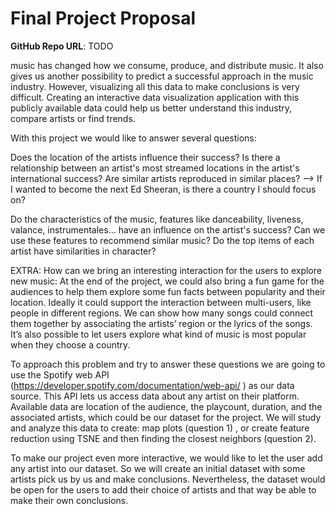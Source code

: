 # Final Project Proposal

**GitHub Repo URL**: TODO

music has changed how we consume, produce, and distribute music. It also gives us another possibility to predict a successful approach in the music industry. However, visualizing all this data to make conclusions is very difficult. Creating an interactive data visualization application with this publicly available data could help us better understand this industry, compare artists or find trends.

With this project we would like to answer several questions:

Does the location of the artists influence their success? Is there a relationship between an artist's most streamed locations in the artist's international success? Are similar artists reproduced in similar places?
—>  If I wanted to become the next Ed Sheeran, is there a country I should focus on?

Do the characteristics of the music, features like danceability, liveness, valance, instrumentales… have an influence on the artist's success? Can we use these features to recommend similar music? Do the top items of each artist have similarities in character?


EXTRA: How can we bring an interesting interaction for the users to explore new music:
At the end of the project, we could also bring a fun game for the audiences to help them explore some fun facts between popularity and their location. Ideally it could support the interaction between multi-users, like people in different regions. We can show how many songs could connect them together by associating the artists’ region or the lyrics of the songs. It’s also possible to let users explore what kind of music is most popular when they choose a country.
 
 
To approach this problem and try to answer these questions we are going to use the  Spotify web API (https://developer.spotify.com/documentation/web-api/ ) as our data source. This API lets us access data about any artist on their platform. Available data are location of the audience, the playcount, duration, and the associated artists, which could be our dataset for the project.  We will study and analyze this data to create: map plots (question 1) , or create feature reduction using TSNE and then finding the closest neighbors (question 2). 
 
To make our project even more interactive, we would like to let the user add any artist into our dataset. So we will create an initial dataset with some artists pick us by us and make conclusions. Nevertheless, the dataset would be open for the users to add their choice of artists and that way be able to make their own conclusions.

